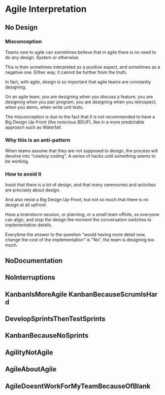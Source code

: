 # Agile Interpretation
## No Design

### Misconception

Teams new to agile can sometimes believe that in agile there is no need to do any design. System or otherwise. 

This is then sometimes interpreted as a positive aspect, and sometimes as a negative one. Either way, it cannot be further from the truth.

In fact, with agile, design is so important that agile teams are constantly designing.

On an agile team, you are designing when you discuss a feature, you are designing when you pair program, you are designing when you retrospect, when you demo, when write unit tests.

The misconception is due to the fact that it is not recommended to have a Big Design Up-Front (the notorious BDUF), like in a more predictable approach such as Waterfall.

### Why this is an anti-pattern

When teams assume that they are not supposed to design, the process will devolve into "cowboy coding". A series of hacks until something seems to be working.

### How to avoid it

Insist that there is a lot of design, and that many ceremonies and activities are precisely about design.

And also resist a Big Design Up-Front, but not so much that there is no design at all upfront.

Have a brainstorm session, or planning, or a small team offsite, so everyone can align, and stop the design the moment the conversation switches to implementation details.

Everytime the answer to the question "would having more detail now, change the cost of the implementation" is "No", the team is designing too much.


## NoDocumentation
## NoInterruptions
## KanbanIsMoreAgile KanbanBecauseScrumIsHard
## DevelopSprintsThenTestSprints
## KanbanBecauseNoSprints
## AgilityNotAgile
## AgileAboutAgile
## AgileDoesntWorkForMyTeamBecauseOfBlank

